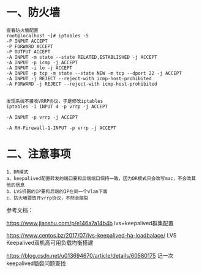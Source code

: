 # 一、防火墙
```
查看防火墙配置
root@localhost ~]# iptables -S
-P INPUT ACCEPT
-P FORWARD ACCEPT
-P OUTPUT ACCEPT
-A INPUT -m state --state RELATED,ESTABLISHED -j ACCEPT 
-A INPUT -p icmp -j ACCEPT 
-A INPUT -i lo -j ACCEPT 
-A INPUT -p tcp -m state --state NEW -m tcp --dport 22 -j ACCEPT 
-A INPUT -j REJECT --reject-with icmp-host-prohibited 
-A FORWARD -j REJECT --reject-with icmp-host-prohibited


发现系统不接收VRRP协议，于是修改iptables 
iptables -I INPUT 4 -p vrrp -j ACCEPT

-A INPUT -p vrrp -j ACCEPT

-A RH-Firewall-1-INPUT -p vrrp -j ACCEPT 

```
# 二、注意事项
```
1、DR模式
a、keepalived配置转发的端口要和后端端口保持一致，因为DR模式只会改写mac，不会改其他的信息
b、LVS机器的IP要和后端的IP在同一个vlan下面
c、防火墙要放开vrrp协议，不然会脑裂

```

参考文档：

https://www.jianshu.com/p/e146a7a14b4b lvs+keepalived群集配置

https://www.centos.bz/2017/07/lvs-keepalived-ha-loadbalace/  LVS Keepalived双机高可用负载均衡搭建

https://blog.csdn.net/u013694670/article/details/60580175   记一次keepalived脑裂问题查找
